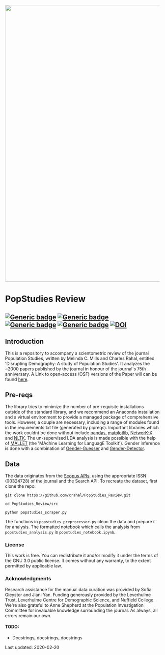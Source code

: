 <img src="https://github.com/crahal/PopStudies_Review/blob/master/assets/cover_picture.png" width="900"/>


# PopStudies Review

[![Generic badge](https://img.shields.io/badge/Python-3.7-<red>.svg)](https://shields.io/) [![Generic badge](https://img.shields.io/badge/License-GNU-orange.svg)](https://shields.io/) [![Generic badge](https://img.shields.io/badge/Maintained-Yes-purple.svg)](https://shields.io/) [![Generic badge](https://img.shields.io/badge/BuildPassing-Yes-red.svg)](https://shields.io/) [![DOI](https://zenodo.org/badge/DOI/10.5281/zenodo.5150120.svg)](https://doi.org/10.5281/zenodo.5150120)
---

## Introduction

This is a repository to accompany a scientometric review of the journal Population Studies, written by Melinda C. Mills and Charles Rahal, entitled 'Disrupting Demography: A study of Population Studies'. It analyzes the ~2000 papers published by the journal in honour of the journal's 75th anniversary. A Link to open-access (OSF) versions of the Paper will can be found [here](https://osf.io/preprints/socarxiv/ehy3w/).

## Pre-reqs

The library tries to minimize the number of pre-requisite installations outside of the standard library, and we recommend an Anaconda installation and a virtual environment to provide a managed package of comprehensive tools. However, a couple are necessary, including a range of modules found in the requirements.txt file (generated by pipreqs). Important libraries which the work couldnt be done without include [pandas](https://github.com/pandas-dev/pandas), [matplotlib](https://github.com/matplotlib/matplotlib), [NetworK-X](https://github.com/networkx), and [NLTK](https://github.com/nltk/nltk). The un-supervised LDA analysis is made possible with the help of [MALLET](http://mallet.cs.umass.edu/topics.php) (the 'MAchine Learning for LanguagE Toolkit'). Gender inference is done with a combination of [Gender-Guesser](https://github.com/lead-ratings/gender-guesser) and [Gender-Detector](https://github.com/malev/gender-detector).

## Data

The data originates from the [Scopus APIs](https://dev.elsevier.com/), using the appropriate ISSN (00324728) of the journal and the Search API. To recreate the dataset, first clone the repo:

```git clone https://github.com/crahal/PopStudies_Review.git```

```cd PopStudies_Review/src```

```python popstudies_scraper.py```

The functions in ```popstudies_preprocessor.py``` clean the data and prepare it for analysis. The formatted notebook which calls the analysis from ```popstudies_analysis.py``` is ```popstudies_notebook.ipynb```.

### License
This work is free. You can redistribute it and/or modify it under the terms of the GNU 3.0 public license. It comes without any warranty, to the extent permitted by applicable law.

### Acknowledgments
Research assistance for the manual data curation was provided by Sofia Gieystor and Jiani Yan. Funding generously provided by the Leverhulme Trust, Leverhulme Centre for Demographic Science, and Nuffield College. We're also grateful to Anne Shepherd at the Population Investigation Committee for invaluable knowledge surrounding the journal. As always, all errors remain our own.


#### TODO:

* Docstrings, docstrings, docstrings

Last updated: 2020-02-20
